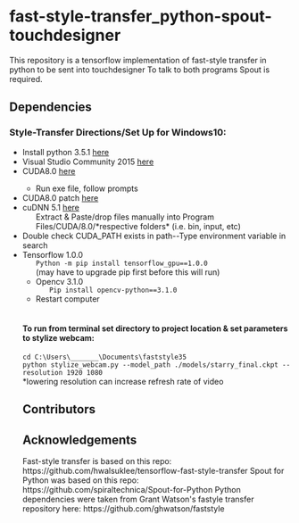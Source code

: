 # fast-style-transfer_python-spout-touchdesigner
This repository is a tensorflow implementation of fast-style transfer in python to be sent into touchdesigner
To talk to both programs Spout is required.

<h2>Dependencies</h2>
<h3>Style-Transfer Directions/Set Up for Windows10:</h3>

<ul>
  <li>Install python 3.5.1 <a href="https://www.python.org/downloads/release/python-351/" rel="nofollow">here</a></li>
  <li>Visual Studio Community 2015 <a href="https://go.microsoft.com/fwlink/?LinkId=532606&clcid=0x409" rel="nofollow">here</a>
  <li>CUDA8.0 <a href="https://developer.nvidia.com/cuda-80-ga2-download-archive" rel="nofollow">here</a></li>
    <ul>
      <li>Run exe file, follow prompts</li>
    </ul>
  <li>CUDA8.0 patch <a href="https://developer.nvidia.com/cuda-80-ga2-download-archive" rel="nofollow">here</a></li>
  <li>cuDNN 5.1 <a href="https://developer.nvidia.com/rdp/cudnn-archive" rel="nofollow">here</a>
    <ul>Extract & Paste/drop files manually into Program Files/CUDA/8.0/*respective folders* (i.e. bin, input, etc)</ul>
  </li>
  <li>Double check CUDA_PATH exists in path--Type environment variable in search</li>
  <li>Tensorflow 1.0.0
    <ul><code>Python -m pip install tensorflow_gpu==1.0.0</code></ul>
    <ul>(may have to upgrade pip first before this will run)
  </li>
  <li>Opencv 3.1.0
  <ul><code>Pip install opencv-python==3.1.0</code></ul>
  </li>
  <li>Restart computer</li>
</ul>

<br>

<h4>To run from terminal set directory to project location & set parameters to stylize webcam: </h4>
<code>cd C:\Users\_______\Documents\faststyle35</code><br>
<code>python stylize_webcam.py --model_path ./models/starry_final.ckpt --resolution 1920 1080</code><br>
*lowering resolution can increase refresh rate of video<br>
<h2>Contributors</h2>

<h2>Acknowledgements</h2>
Fast-style transfer is based on this repo: https://github.com/hwalsuklee/tensorflow-fast-style-transfer
Spout for Python was based on this repo: https://github.com/spiraltechnica/Spout-for-Python
Python dependencies were taken from Grant Watson's fastyle transfer repository here: https://github.com/ghwatson/faststyle
